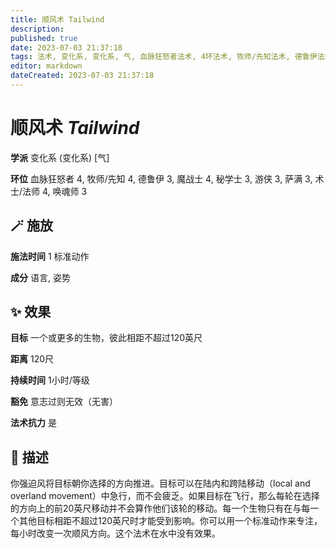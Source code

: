 ```yaml
---
title: 顺风术 Tailwind
description: 
published: true
date: 2023-07-03 21:37:18
tags: 法术, 变化系, 变化系, 气, 血脉狂怒者法术, 4环法术, 牧师/先知法术, 德鲁伊法术, 3环法术, 魔战士法术, 秘学士法术, 游侠法术, 萨满法术, 术士/法师法术, 唤魂师法术
editor: markdown
dateCreated: 2023-07-03 21:37:18
---
```


# **顺风术** *Tailwind*

**学派** 变化系 (变化系) \[气\] 

**环位** 血脉狂怒者 4, 牧师/先知 4, 德鲁伊 3, 魔战士 4, 秘学士 3, 游侠 3, 萨满 3, 术士/法师 4, 唤魂师 3

## 🪄 施放

**施法时间** 1 标准动作

**成分** 语言, 姿势

## ✨ 效果 

**目标** 一个或更多的生物，彼此相距不超过120英尺 

**距离** 120尺  

**持续时间** 1小时/等级 

**豁免** 意志过则无效（无害）

**法术抗力** 是

## 📖 描述

你强迫风将目标朝你选择的方向推进。目标可以在陆内和跨陆移动（local and overland movement）中急行，而不会疲乏。如果目标在飞行，那么每轮在选择的方向上的前20英尺移动并不会算作他们该轮的移动。每一个生物只有在与每一个其他目标相距不超过120英尺时才能受到影响。你可以用一个标准动作来专注，每小时改变一次顺风方向。这个法术在水中没有效果。
    